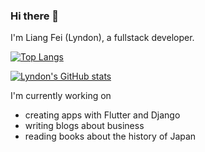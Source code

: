 ### Hi there 👋

I'm Liang Fei (Lyndon), a fullstack developer.

[![Top Langs](https://github-readme-stats.vercel.app/api/top-langs/?username=liangfeidotme)](https://github.com/anuraghazra/github-readme-stats&hide=javascript,html)

[![Lyndon's GitHub stats](https://github-readme-stats.vercel.app/api?username=liangfeidotme)](https://github.com/anuraghazra/github-readme-stats)

I'm currently working on 
- creating apps with Flutter and Django
- writing blogs about business
- reading books about the history of Japan
